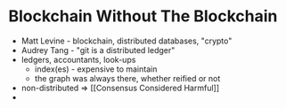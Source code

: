 # Blockchain Without The Blockchain

- Matt Levine - blockchain, distributed databases, "crypto"
- Audrey Tang - "git is a distributed ledger"
- ledgers, accountants, look-ups
    - index(es) - expensive to maintain
    - the graph was always there, whether reified or not
- non-distributed => [[Consensus Considered Harmful]]
- 